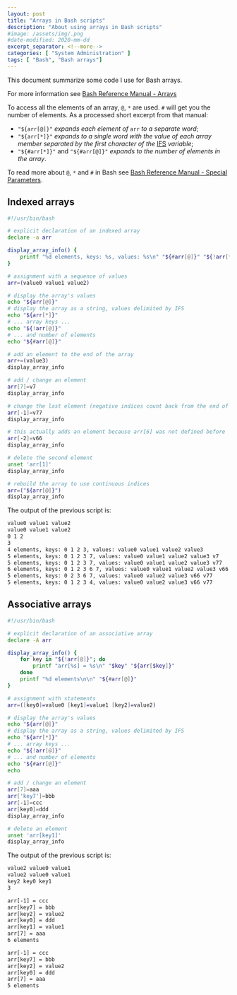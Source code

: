 ```yaml
---
layout: post
title: "Arrays in Bash scripts"
description: "About using arrays in Bash scripts"
#image: /assets/img/.png
#date-modified: 2020-mm-dd
excerpt_separator: <!--more-->
categories: [ "System Administration" ]
tags: [ "Bash", "Bash arrays"]
---
```


This document summarize some code I use for Bash arrays.<!--more-->

For more information see [Bash Reference Manual - Arrays](https://www.gnu.org/software/bash/manual/html_node/Arrays.html)

To access all the elements of an array, `@`, `*` are used. `#` will get you the number of elements. As a processed short excerpt from that manual:

- `"${arr[@]}"` *expands each element of* `arr` *to a separate word*;
- `"${arr[*]}"` *expands to a single word with the value of each array member separated by the first character of the* [IFS](https://www.gnu.org/software/bash/manual/bash.html#index-IFS) *variable*;
- `"${#arr[*]}"` and `"${#arr[@]}"` *expands to the number of elements in the array*.

To read more about `@`, `*` and `#` in Bash see [Bash Reference Manual - Special Parameters](https://www.gnu.org/software/bash/manual/html_node/Special-Parameters.html).

## Indexed arrays

```sh
#!/usr/bin/bash

# explicit declaration of an indexed array
declare -a arr

display_array_info() {
    printf "%d elements, keys: %s, values: %s\n" "${#arr[@]}" "${!arr[*]}" "${arr[*]}"
}

# assignment with a sequence of values
arr=(value0 value1 value2)

# display the array's values
echo "${arr[@]}"
# display the array as a string, values delimited by IFS
echo "${arr[*]}"
# ... array keys ...
echo "${!arr[@]}"
# ... and number of elements
echo "${#arr[@]}"

# add an element to the end of the array
arr+=(value3)
display_array_info

# add / change an element
arr[7]=v7
display_array_info

# change the last element (negative indices count back from the end of the array)
arr[-1]=v77
display_array_info

# this actually adds an element because arr[6] was not defined before
arr[-2]=v66
display_array_info

# delete the second element
unset 'arr[1]'
display_array_info

# rebuild the array to use continuous indices
arr=("${arr[@]}")
display_array_info
```

The output of the previous script is:

```txt
value0 value1 value2
value0 value1 value2
0 1 2
3
4 elements, keys: 0 1 2 3, values: value0 value1 value2 value3
5 elements, keys: 0 1 2 3 7, values: value0 value1 value2 value3 v7
5 elements, keys: 0 1 2 3 7, values: value0 value1 value2 value3 v77
6 elements, keys: 0 1 2 3 6 7, values: value0 value1 value2 value3 v66 v77
5 elements, keys: 0 2 3 6 7, values: value0 value2 value3 v66 v77
5 elements, keys: 0 1 2 3 4, values: value0 value2 value3 v66 v77
```

## Associative arrays

```sh
#!/usr/bin/bash

# explicit declaration of an associative array
declare -A arr

display_array_info() {
    for key in "${!arr[@]}"; do
        printf "arr[%s] = %s\n" "$key" "${arr[$key]}"
    done
    printf "%d elements\n\n" "${#arr[@]}"
}

# assignment with statements
arr=([key0]=value0 [key1]=value1 [key2]=value2)

# display the array's values
echo "${arr[@]}"
# display the array as a string, values delimited by IFS
echo "${arr[*]}"
# ... array keys ...
echo "${!arr[@]}"
# ... and number of elements
echo "${#arr[@]}"
echo

# add / change an element
arr[7]=aaa
arr['key7']=bbb
arr[-1]=ccc
arr[key0]=ddd
display_array_info

# delete an element
unset 'arr[key1]'
display_array_info
```

The output of the previous script is:

```txt
value2 value0 value1
value2 value0 value1
key2 key0 key1
3

arr[-1] = ccc
arr[key7] = bbb
arr[key2] = value2
arr[key0] = ddd
arr[key1] = value1
arr[7] = aaa
6 elements

arr[-1] = ccc
arr[key7] = bbb
arr[key2] = value2
arr[key0] = ddd
arr[7] = aaa
5 elements
```
